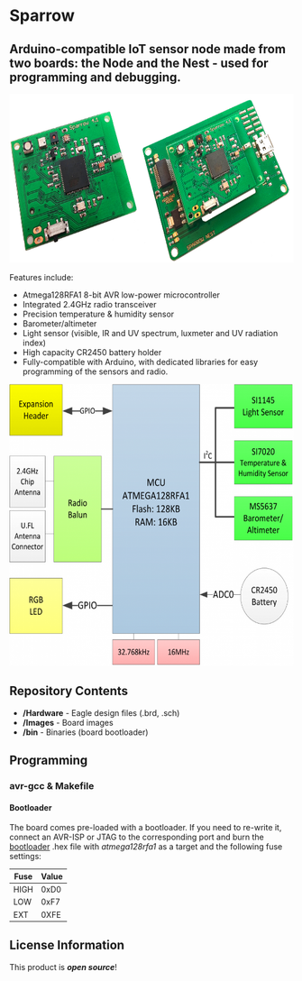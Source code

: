 # Sparrow

## Arduino-compatible IoT sensor node made from two boards: the Node and the Nest - used for programming and debugging.

<img src="https://github.com/dantudose/Sparrow/blob/main/Node/Images/Sparrow.jpg" height="300"/>

Features include:

* Atmega128RFA1 8-bit AVR low-power microcontroller
* Integrated 2.4GHz radio transceiver
* Precision temperature & humidity sensor
* Barometer/altimeter
* Light sensor (visible, IR and UV spectrum, luxmeter and UV radiation index)
* High capacity CR2450 battery holder
* Fully-compatible with Arduino, with dedicated libraries for easy programming of the sensors and radio.

<img src="https://github.com/dantudose/Sparrow/blob/main/Node/Images/sparrow_diagram.png" height="500"/>

## Repository Contents

* **/Hardware** - Eagle design files (.brd, .sch)
* **/Images** - Board images
* **/bin** - Binaries (board bootloader)

## Programming

### avr-gcc & Makefile

#### Bootloader
The board comes pre-loaded with a bootloader. If you need to re-write it, connect an AVR-ISP or JTAG to the corresponding port and burn the <a href="https://github.com/dantudose/Sparrow/blob/main/Node/bin/">bootloader</a> .hex file with _atmega128rfa1_ as a target and the following fuse settings:

<table>
<thead>
  <tr>
    <th>Fuse</th>
    <th>Value</th>
  </tr>
</thead>
<tbody>
  <tr>
    <td>HIGH</td>
    <td>0xD0</td>
  </tr>
  <tr>
    <td>LOW</td>
    <td>0xF7</td>
  </tr>
  <tr>
    <td>EXT</td>
    <td>0XFE</td>
  </tr>
</tbody>
</table>

## License Information

This product is _**open source**_! 

